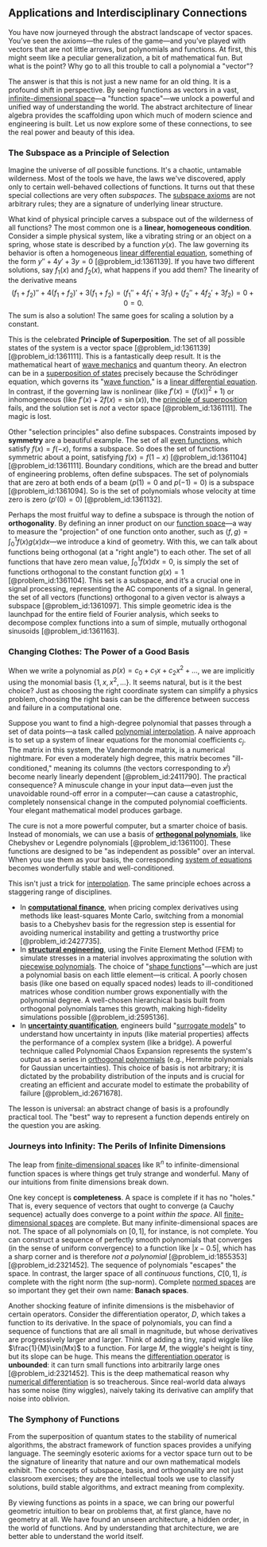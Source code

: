 ## Applications and Interdisciplinary Connections

You have now journeyed through the abstract landscape of vector spaces. You’ve seen the axioms—the rules of the game—and you’ve played with vectors that are not little arrows, but polynomials and functions. At first, this might seem like a peculiar generalization, a bit of mathematical fun. But what is the point? Why go to all this trouble to call a polynomial a "vector"?

The answer is that this is not just a new name for an old thing. It is a profound shift in perspective. By seeing functions as vectors in a vast, [infinite-dimensional space](@article_id:138297)—a "function space"—we unlock a powerful and unified way of understanding the world. The abstract architecture of linear algebra provides the scaffolding upon which much of modern science and engineering is built. Let us now explore some of these connections, to see the real power and beauty of this idea.

### The Subspace as a Principle of Selection

Imagine the universe of *all* possible functions. It's a chaotic, untamable wilderness. Most of the tools we have, the laws we've discovered, apply only to certain well-behaved collections of functions. It turns out that these special collections are very often *subspaces*. The [subspace axioms](@article_id:147634) are not arbitrary rules; they are a signature of underlying linear structure.

What kind of physical principle carves a subspace out of the wilderness of all functions? The most common one is a **linear, homogeneous condition**. Consider a simple physical system, like a vibrating string or an object on a spring, whose state is described by a function $y(x)$. The law governing its behavior is often a homogeneous [linear differential equation](@article_id:168568), something of the form $y'' + 4y' + 3y = 0$ [@problem_id:1361139]. If you have two different solutions, say $f_1(x)$ and $f_2(x)$, what happens if you add them? The linearity of the derivative means
$$ (f_1+f_2)'' + 4(f_1+f_2)' + 3(f_1+f_2) = (f_1''+4f_1'+3f_1) + (f_2''+4f_2'+3f_2) = 0+0=0. $$
The sum is also a solution! The same goes for scaling a solution by a constant.

This is the celebrated **Principle of Superposition**. The set of all possible states of the system is a vector space [@problem_id:1361139] [@problem_id:1361111]. This is a fantastically deep result. It is the mathematical heart of [wave mechanics](@article_id:165762) and quantum theory. An electron can be in a [superposition of states](@article_id:273499) precisely because the Schrödinger equation, which governs its "[wave function](@article_id:147778)," is a [linear differential equation](@article_id:168568). In contrast, if the governing law is nonlinear (like $f'(x) = (f(x))^2 + 1$) or inhomogeneous (like $f'(x) + 2f(x) = \sin(x)$), the [principle of superposition](@article_id:147588) fails, and the solution set is *not* a vector space [@problem_id:1361111]. The magic is lost.

Other "selection principles" also define subspaces. Constraints imposed by **symmetry** are a beautiful example. The set of all [even functions](@article_id:163111), which satisfy $f(x)=f(-x)$, forms a subspace. So does the set of functions symmetric about a point, satisfying $f(x) = f(1-x)$ [@problem_id:1361104] [@problem_id:1361111]. Boundary conditions, which are the bread and butter of engineering problems, often define subspaces. The set of polynomials that are zero at both ends of a beam ($p(1)=0$ and $p(-1)=0$) is a subspace [@problem_id:1361094]. So is the set of polynomials whose velocity at time zero is zero ($p'(0)=0$) [@problem_id:1361132].

Perhaps the most fruitful way to define a subspace is through the notion of **orthogonality**. By defining an inner product on our [function space](@article_id:136396)—a way to measure the "projection" of one function onto another, such as $\langle f, g \rangle = \int_0^1 f(x)g(x)dx$—we introduce a kind of geometry. With this, we can talk about functions being orthogonal (at a "right angle") to each other. The set of all functions that have zero mean value, $\int_0^1 f(x)dx=0$, is simply the set of functions orthogonal to the constant function $g(x)=1$ [@problem_id:1361104]. This set is a subspace, and it’s a crucial one in signal processing, representing the AC components of a signal. In general, the set of all vectors (functions) orthogonal to a given vector is always a subspace [@problem_id:1361097]. This simple geometric idea is the launchpad for the entire field of Fourier analysis, which seeks to decompose complex functions into a sum of simple, mutually orthogonal sinusoids [@problem_id:1361163].

### Changing Clothes: The Power of a Good Basis

When we write a polynomial as $p(x) = c_0 + c_1 x + c_2 x^2 + \dots$, we are implicitly using the monomial basis $\{1, x, x^2, \dots\}$. It seems natural, but is it the best choice? Just as choosing the right coordinate system can simplify a physics problem, choosing the right basis can be the difference between success and failure in a computational one.

Suppose you want to find a high-degree polynomial that passes through a set of data points—a task called [polynomial interpolation](@article_id:145268). A naive approach is to set up a system of linear equations for the monomial coefficients $c_j$. The matrix in this system, the Vandermonde matrix, is a numerical nightmare. For even a moderately high degree, this matrix becomes "ill-conditioned," meaning its columns (the vectors corresponding to $x^j$) become nearly linearly dependent [@problem_id:2411790]. The practical consequence? A minuscule change in your input data—even just the unavoidable round-off error in a computer—can cause a catastrophic, completely nonsensical change in the computed polynomial coefficients. Your elegant mathematical model produces garbage.

The cure is not a more powerful computer, but a smarter choice of basis. Instead of monomials, we can use a basis of **[orthogonal polynomials](@article_id:146424)**, like Chebyshev or Legendre polynomials [@problem_id:1361100]. These functions are designed to be "as independent as possible" over an interval. When you use them as your basis, the corresponding [system of equations](@article_id:201334) becomes wonderfully stable and well-conditioned.

This isn't just a trick for [interpolation](@article_id:275553). The same principle echoes across a staggering range of disciplines.
- In **[computational finance](@article_id:145362)**, when pricing complex derivatives using methods like least-squares Monte Carlo, switching from a monomial basis to a Chebyshev basis for the regression step is essential for avoiding numerical instability and getting a trustworthy price [@problem_id:2427735].
- In **[structural engineering](@article_id:151779)**, using the Finite Element Method (FEM) to simulate stresses in a material involves approximating the solution with [piecewise polynomials](@article_id:633619). The choice of "[shape functions](@article_id:140521)"—which are just a polynomial basis on each little element—is critical. A poorly chosen basis (like one based on equally spaced nodes) leads to ill-conditioned matrices whose condition number grows exponentially with the polynomial degree. A well-chosen hierarchical basis built from orthogonal polynomials tames this growth, making high-fidelity simulations possible [@problem_id:2595136].
- In **[uncertainty quantification](@article_id:138103)**, engineers build "[surrogate models](@article_id:144942)" to understand how uncertainty in inputs (like material properties) affects the performance of a complex system (like a bridge). A powerful technique called Polynomial Chaos Expansion represents the system's output as a series in [orthogonal polynomials](@article_id:146424) (e.g., Hermite polynomials for Gaussian uncertainties). This choice of basis is not arbitrary; it is dictated by the probability distribution of the inputs and is crucial for creating an efficient and accurate model to estimate the probability of failure [@problem_id:2671678].

The lesson is universal: an abstract change of basis is a profoundly practical tool. The "best" way to represent a function depends entirely on the question you are asking.

### Journeys into Infinity: The Perils of Infinite Dimensions

The leap from [finite-dimensional spaces](@article_id:151077) like $\mathbb{R}^n$ to infinite-dimensional function spaces is where things get truly strange and wonderful. Many of our intuitions from finite dimensions break down.

One key concept is **completeness**. A space is complete if it has no "holes." That is, every sequence of vectors that ought to converge (a Cauchy sequence) actually does converge to a point *within the space*. All [finite-dimensional spaces](@article_id:151077) are complete. But many infinite-dimensional spaces are not. The space of all polynomials on $[0,1]$, for instance, is not complete. You can construct a sequence of perfectly smooth polynomials that converges (in the sense of uniform convergence) to a function like $|x-0.5|$, which has a sharp corner and is therefore *not a polynomial* [@problem_id:1855353] [@problem_id:2321452]. The sequence of polynomials "escapes" the space. In contrast, the larger space of all *continuous* functions, $C[0,1]$, *is* complete with the right norm (the sup-norm). Complete [normed spaces](@article_id:136538) are so important they get their own name: **Banach spaces**.

Another shocking feature of infinite dimensions is the misbehavior of certain operators. Consider the differentiation operator, $D$, which takes a function to its derivative. In the space of polynomials, you can find a sequence of functions that are all small in magnitude, but whose derivatives are progressively larger and larger. Think of adding a tiny, rapid wiggle like $\frac{1}{M}\sin(Mx)$ to a function. For large $M$, the wiggle's height is tiny, but its slope can be huge. This means the [differentiation operator](@article_id:139651) is **unbounded**: it can turn small functions into arbitrarily large ones [@problem_id:2321452]. This is the deep mathematical reason why [numerical differentiation](@article_id:143958) is so treacherous. Since real-world data always has some noise (tiny wiggles), naively taking its derivative can amplify that noise into oblivion.

### The Symphony of Functions

From the superposition of quantum states to the stability of numerical algorithms, the abstract framework of function spaces provides a unifying language. The seemingly esoteric axioms for a vector space turn out to be the signature of linearity that nature and our own mathematical models exhibit. The concepts of subspace, basis, and orthogonality are not just classroom exercises; they are the intellectual tools we use to classify solutions, build stable algorithms, and extract meaning from complexity.

By viewing functions as points in a space, we can bring our powerful geometric intuition to bear on problems that, at first glance, have no geometry at all. We have found an unseen architecture, a hidden order, in the world of functions. And by understanding that architecture, we are better able to understand the world itself.